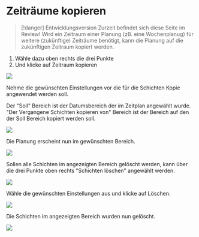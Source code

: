 # Zeiträume kopieren

>[!danger] Entwicklungsversion
>Zurzeit befindet sich diese Seite im Review!
Wird ein Zeitraum einer Planung (zB. eine Wochenplanug) für weitere (zukünftige) Zeiträume benötigt, kann die Planung auf die zukünftigen Zeitraum kopiert werden.

1. Wähle dazu oben rechts die drei Punkte
2. Und klicke auf Zeitraum kopieren

![](assets/copy_shifts__de.png)

Nehme die gewünschten Einstellungen vor die für die Schichten Kopie angewendet werden soll.

Der "Soll" Bereich ist der Datumsbereich der im Zeitplan angewählt wurde.
"Der Vergangene Schichten kopieren von" Bereich ist der Bereich auf den der Soll Bereich kopiert werden soll.

![](assets/copy_shifts_details__de.png)

Die Planung erscheint nun im gewünschten Bereich.

![](assets/unpublished_shifts__de.png)

Sollen alle Schichten im angezeigten Bereich gelöscht werden, kann über die drei Punkte oben rechts "Schichten löschen" angewählt werden.

![](assets/delete_shifts__de.png)

Wähle die gewünschten Einstellungen aus und klicke auf Löschen.

![](assets/delete_shifts_details__de.png)

Die Schichten im angezeigten Bereich wurden nun gelöscht.

![](assets/deleted_shifts__de.png)